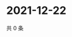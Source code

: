 # 2021-12-22

共 0 条

<!-- BEGIN WEIBO -->
<!-- 最后更新时间 Wed Dec 22 2021 01:14:26 GMT+0800 (China Standard Time) -->

<!-- END WEIBO -->
